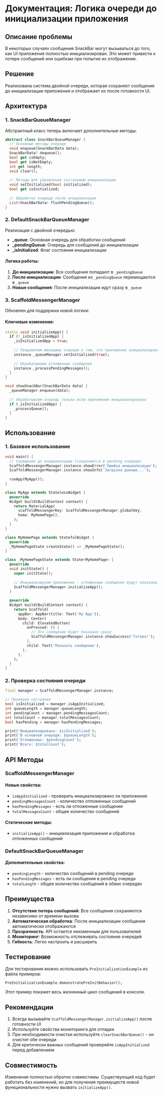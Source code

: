 # Документация: Логика очереди до инициализации приложения

## Описание проблемы

В некоторых случаях сообщения SnackBar могут вызываться до того, как UI приложения полностью инициализирован. Это может привести к потере сообщений или ошибкам при попытке их отображения.

## Решение

Реализована система двойной очереди, которая сохраняет сообщения до инициализации приложения и отображает их после готовности UI.

## Архитектура

### 1. SnackBarQueueManager

Абстрактный класс теперь включает дополнительные методы:

```dart
abstract class SnackBarQueueManager {
  // Основные методы очереди
  void enqueue(SnackBarData data);
  SnackBarData? dequeue();
  bool get isEmpty;
  bool get isNotEmpty;
  int get length;
  void clear();
  
  // Методы для управления состоянием инициализации
  void setInitialized(bool initialized);
  bool get isInitialized;
  
  // Обработка очереди после инициализации
  List<SnackBarData> flushPendingQueue();
}
```

### 2. DefaultSnackBarQueueManager

Реализация с двойной очередью:

- **_queue**: Основная очередь для обработки сообщений
- **_pendingQueue**: Очередь для сообщений до инициализации
- **_isInitialized**: Флаг состояния инициализации

#### Логика работы:

1. **До инициализации**: Все сообщения попадают в `_pendingQueue`
2. **После инициализации**: Сообщения из `_pendingQueue` перемещаются в `_queue`
3. **Новые сообщения**: После инициализации идут сразу в `_queue`

### 3. ScaffoldMessengerManager

Обновлен для поддержки новой логики:

#### Ключевые изменения:

```dart
static void initializeApp() {
  if (!_isInitializedApp) {
    _isInitializedApp = true;
    
    // Уведомляем менеджер очереди о том, что приложение инициализировано
    instance._queueManager.setInitialized(true);
    
    // Обрабатываем отложенные сообщения
    instance._processPendingMessages();
  }
}

void showSnackBar(SnackBarData data) {
  _queueManager.enqueue(data);
  
  // Обрабатываем очередь только если приложение инициализировано
  if (_isInitializedApp) {
    _processQueue();
  }
}
```

## Использование

### 1. Базовое использование

```dart
void main() {
  // Сообщения до инициализации (сохраняются в pending очереди)
  ScaffoldMessengerManager.instance.showError('Ошибка инициализации');
  ScaffoldMessengerManager.instance.showInfo('Загрузка данных...');
  
  runApp(MyApp());
}

class MyApp extends StatelessWidget {
  @override
  Widget build(BuildContext context) {
    return MaterialApp(
      scaffoldMessengerKey: ScaffoldMessengerManager.globalKey,
      home: MyHomePage(),
    );
  }
}

class MyHomePage extends StatefulWidget {
  @override
  _MyHomePageState createState() => _MyHomePageState();
}

class _MyHomePageState extends State<MyHomePage> {
  @override
  void initState() {
    super.initState();
    
    // Инициализируем приложение - отложенные сообщения будут показаны
    ScaffoldMessengerManager.initializeApp();
  }
  
  @override
  Widget build(BuildContext context) {
    return Scaffold(
      appBar: AppBar(title: Text('My App')),
      body: Center(
        child: ElevatedButton(
          onPressed: () {
            // Это сообщение будет показано сразу
            ScaffoldMessengerManager.instance.showSuccess('Готово!');
          },
          child: Text('Показать сообщение'),
        ),
      ),
    );
  }
}
```

### 2. Проверка состояния очереди

```dart
final manager = ScaffoldMessengerManager.instance;

// Проверки состояния
bool isInitialized = manager.isAppInitialized;
int queueLength = manager.queueLength;
int pendingCount = manager.pendingMessagesCount;
int totalCount = manager.totalMessagesCount;
bool hasPending = manager.hasPendingMessages;

print('Инициализировано: $isInitialized');
print('В основной очереди: $queueLength');
print('Отложенных: $pendingCount');
print('Всего: $totalCount');
```

## API Методы

### ScaffoldMessengerManager

#### Новые свойства:
- `isAppInitialized` - проверить инициализировано ли приложение
- `pendingMessagesCount` - количество отложенных сообщений
- `hasPendingMessages` - есть ли отложенные сообщения
- `totalMessagesCount` - общее количество сообщений

#### Статические методы:
- `initializeApp()` - инициализация приложения и обработка отложенных сообщений

### DefaultSnackBarQueueManager

#### Дополнительные свойства:
- `pendingLength` - количество сообщений в pending очереди
- `hasPendingMessages` - есть ли сообщения в pending очереди
- `totalLength` - общее количество сообщений в обеих очередях

## Преимущества

1. **Отсутствие потерь сообщений**: Все сообщения сохраняются независимо от времени вызова
2. **Автоматическая обработка**: После инициализации сообщения автоматически отображаются
3. **Прозрачность**: API остается неизменным для пользователей
4. **Мониторинг**: Возможность отслеживать состояние очередей
5. **Гибкость**: Легко настроить и расширить

## Тестирование

Для тестирования можно использовать `PreInitializationExample` из файла примеров:

```dart
PreInitializationExample.demonstratePreInitBehavior();
```

Этот пример покажет весь жизненный цикл сообщений в консоли.

## Рекомендации

1. Всегда вызывайте `ScaffoldMessengerManager.initializeApp()` после готовности UI
2. Используйте свойства мониторинга для отладки
3. При необходимости очистки используйте `clearSnackBarQueue()` - он очистит обе очереди
4. Для критически важных сообщений проверяйте `isAppInitialized` перед добавлением

## Совместимость

Изменения полностью обратно совместимы. Существующий код будет работать без изменений, но для получения преимуществ новой функциональности нужно вызвать `initializeApp()`.
